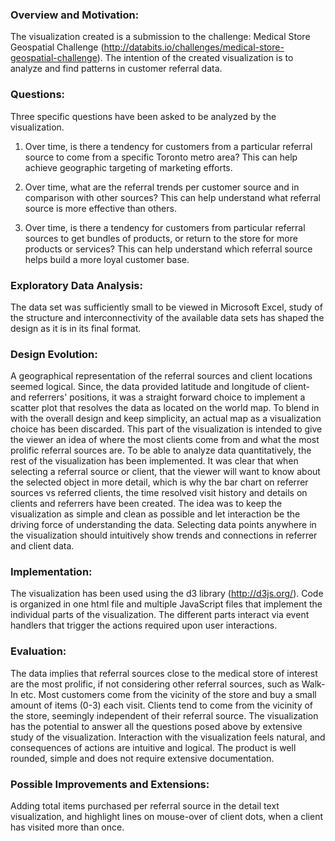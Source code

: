 ### Overview and Motivation:

The visualization created is a submission to the challenge: Medical Store Geospatial Challenge
(http://databits.io/challenges/medical-store-geospatial-challenge).
The intention of the created visualization is to analyze and find patterns in customer referral data.


### Questions:

Three specific questions have been asked to be analyzed by the visualization.

1. Over time, is there a tendency for customers from a particular referral source to come from a specific Toronto metro
area? This can help achieve geographic targeting of marketing efforts.

2. Over time, what are the referral trends per customer source and in comparison with other sources?
This can help understand what referral source is more effective than others.

3. Over time, is there a tendency for customers from particular referral sources to get bundles of products, or return
to the store for more products or services? This can help understand which referral source helps build a more loyal
customer base.

### Exploratory Data Analysis:

The data set was sufficiently small to be viewed in Microsoft Excel, study of the structure and interconnectivity of
the available data sets has shaped the design as it is in its final format.

### Design Evolution:

A geographical representation of the referral sources and client locations seemed logical. Since, the data provided
latitude and longitude of client- and referrers' positions, it was a straight forward choice to implement a scatter plot
that resolves the data as located on the world map. To blend in with the overall design and keep simplicity,
an actual map as a visualization choice has been discarded.
This part of the visualization is intended to give the viewer an idea of where the most clients come from and what the
most prolific referral sources are.
To be able to analyze data quantitatively, the rest of the visualization has been implemented. It was clear that
when selecting a referral source or client, that the viewer will want to know about the selected object in more detail,
which is why the bar chart on referrer sources vs referred clients, the time resolved visit history and details
on clients and referrers have been created.
The idea was to keep the visualization as simple and clean as possible and let interaction be the driving force of
understanding the data. Selecting data points anywhere in the visualization should intuitively show trends and connections
in referrer and client data.

### Implementation:

The visualization has been used using the d3 library (http://d3js.org/). Code is organized in one html file and multiple
JavaScript files that implement the individual parts of the visualization.
The different parts interact via event handlers that trigger the actions required upon user interactions.

### Evaluation:

The data implies that referral sources close to the medical store of interest are the most prolific, if not considering
other referral sources, such as Walk-In etc. Most customers come from the vicinity of the store and buy a small amount
 of items (0-3) each visit. Clients tend to come from the vicinity of the store, seemingly independent of their
 referral source.
 The visualization has the potential to answer all the questions posed above by extensive  study of the visualization.
 Interaction with the visualization feels natural, and consequences of actions are intuitive and logical.
 The product is well rounded, simple and does not require extensive documentation.

### Possible Improvements and Extensions:

Adding total items purchased per referral source in the detail text visualization, and highlight lines on mouse-over of
client dots, when a client has visited more than once.